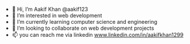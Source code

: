 - 👋 Hi, I’m Aakif Khan @aakif123
- 👀 I’m interested in web development
- 🌱 I’m currently learning computer science and engineering 
- 💞️ I’m looking to collaborate on web development projects
- 📫 you can reach me via linkedin www.linkedin.com/in/aakifkhan1299

<!---
aakif123/aakif123 is a ✨ special ✨ repository because its `README.md` (this file) appears on your GitHub profile.
You can click the Preview link to take a look at your changes.
--->
